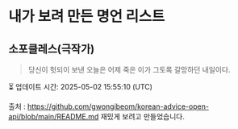 # 내가 보려 만든 명언 리스트

##  소포클레스(극작가)
> 당신이 헛되이 보낸 오늘은 어제 죽은 이가 그토록 갈망하던 내일이다.


⏳ 업데이트 시간: 2025-05-02 15:55:10 (UTC)

출처 : https://github.com/gwongibeom/korean-advice-open-api/blob/main/README.md
재밌게 보려고 만들었습니다.
